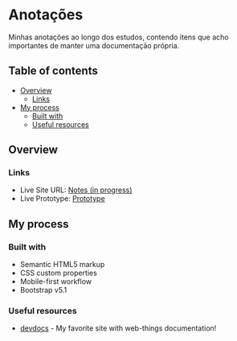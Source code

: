 # Anotações

Minhas anotações ao longo dos estudos, contendo itens que acho importantes de manter uma documentação própria.

## Table of contents

- [Overview](#overview)
  - [Links](#links)
- [My process](#my-process)
  - [Built with](#built-with)
  - [Useful resources](#useful-resources)

## Overview

### Links

- Live Site URL: [Notes (in progress)](https://enzozaqueu.github.io/anotacoes/)
- Live Prototype: [Prototype](https://www.figma.com/proto/f1YXvH5ytPHFQCvxqR6gHi/Aplicativos?page-id=0%3A1&node-id=31%3A135&viewport=23%2C441%2C0.8&scaling=scale-down&starting-point-node-id=1%3A2)

## My process

### Built with

- Semantic HTML5 markup
- CSS custom properties
- Mobile-first workflow
- Bootstrap v5.1

### Useful resources

- [devdocs](https://devdocs.io/) - My favorite site with web-things documentation!
